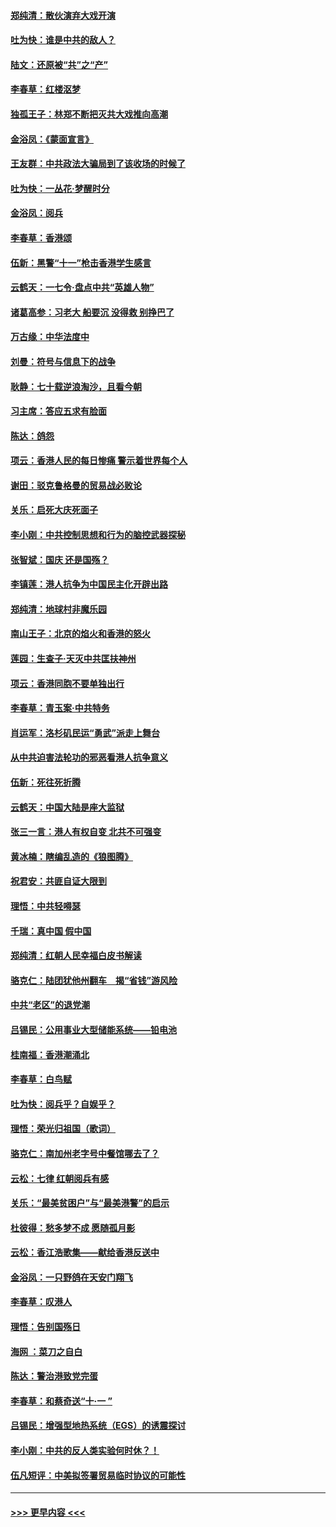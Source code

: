 #### [郑纯清：散伙演弃大戏开演](../pages/nsc993/n11570826.md?t=10060211) 
#### [吐为快：谁是中共的敌人？](../pages/nsc993/n11570817.md?t=10060211) 
#### [陆文：还原被“共”之“产”](../pages/nsc993/n11570798.md?t=10060211) 
#### [李春草：红楼沤梦](../pages/nsc993/n11569673.md?t=10060211) 
#### [独孤王子：林郑不断把灭共大戏推向高潮](../pages/nsc993/n11569381.md?t=10060211) 
#### [金浴凤：《蒙面宣言》](../pages/nsc993/n11569368.md?t=10060211) 
#### [王友群：中共政法大骗局到了该收场的时候了](../pages/nsc993/n11568940.md?t=10060211) 
#### [吐为快：一丛花‧梦醒时分](../pages/nsc993/n11567491.md?t=10060211) 
#### [金浴凤：阅兵](../pages/nsc993/n11567454.md?t=10060211) 
#### [李春草：香港颂](../pages/nsc993/n11567444.md?t=10060211) 
#### [伍新：黑警“十一”枪击香港学生感言](../pages/nsc993/n11567426.md?t=10060211) 
#### [云鹤天：一七令‧盘点中共“英雄人物”](../pages/nsc993/n11567091.md?t=10060211) 
#### [诸葛高参：习老大 船要沉 没得救 别挣巴了](../pages/nsc993/n11566976.md?t=10060211) 
#### [万古缘：中华法度中](../pages/nsc993/n11566726.md?t=10060211) 
#### [刘曼：符号与信息下的战争](../pages/nsc993/n11564655.md?t=10060211) 
#### [耿静：七十载逆浪淘沙，且看今朝](../pages/nsc993/n11564520.md?t=10060211) 
#### [习主席：答应五求有脸面](../pages/nsc993/n11563953.md?t=10060211) 
#### [陈达：鸽怨](../pages/nsc993/n11561879.md?t=10060211) 
#### [项云：香港人民的每日惨痛  警示着世界每个人](../pages/nsc993/n11559273.md?t=10060211) 
#### [谢田：驳克鲁格曼的贸易战必败论](../pages/nsc993/n11555840.md?t=10060211) 
#### [关乐：启死大庆死面子](../pages/nsc993/n11556823.md?t=10060211) 
#### [李小刚：中共控制思想和行为的脑控武器探秘](../pages/nsc993/n11556776.md?t=10060211) 
#### [张智斌：国庆  还是国殇？](../pages/nsc993/n11556617.md?t=10060211) 
#### [李镇莲：港人抗争为中国民主化开辟出路](../pages/nsc993/n11556570.md?t=10060211) 
#### [郑纯清：地球村非魔乐园](../pages/nsc993/n11555415.md?t=10060211) 
#### [南山王子：北京的焰火和香港的怒火](../pages/nsc993/n11555318.md?t=10060211) 
#### [莲园：生查子·天灭中共匡扶神州](../pages/nsc993/n11555302.md?t=10060211) 
#### [项云：香港同胞不要单独出行](../pages/nsc993/n11555276.md?t=10060211) 
#### [李春草：青玉案‧中共特务](../pages/nsc993/n11552356.md?t=10060211) 
#### [肖运军：洛杉矶民运“勇武”派走上舞台](../pages/nsc993/n11551595.md?t=10060211) 
#### [从中共迫害法轮功的邪恶看港人抗争意义](../pages/nsc993/n11540858.md?t=10060211) 
#### [伍新：死往死折腾](../pages/nsc993/n11550174.md?t=10060211) 
#### [云鹤天：中国大陆是座大监狱](../pages/nsc993/n11550155.md?t=10060211) 
#### [张三一言：港人有权自变 北共不可强变](../pages/nsc993/n11550132.md?t=10060211) 
#### [黄冰楠：瞎编乱造的《狼图腾》](../pages/nsc993/n11550082.md?t=10060211) 
#### [祝君安：共匪自证大限到](../pages/nsc993/n11550041.md?t=10060211) 
#### [理悟：中共轻嘚瑟](../pages/nsc993/n11547978.md?t=10060211) 
#### [千瑞：真中国 假中国](../pages/nsc993/n11547865.md?t=10060211) 
#### [郑纯清：红朝人民幸福白皮书解读](../pages/nsc993/n11547499.md?t=10060211) 
#### [骆克仁：陆团犹他州翻车　揭“省钱”游风险](../pages/nsc993/n11546977.md?t=10060211) 
#### [中共“老区”的退党潮](../pages/nsc993/n11545995.md?t=10060211) 
#### [吕锡民：公用事业大型储能系统——铅电池](../pages/nsc993/n11545701.md?t=10060211) 
#### [桂南福：香港潮涌北](../pages/nsc993/n11545682.md?t=10060211) 
#### [李春草：白鸟赋](../pages/nsc993/n11545663.md?t=10060211) 
#### [吐为快：阅兵乎？自娱乎？](../pages/nsc993/n11545625.md?t=10060211) 
#### [理悟：荣光归祖国（歌词）](../pages/nsc993/n11545616.md?t=10060211) 
#### [骆克仁：南加州老字号中餐馆哪去了？](../pages/nsc993/n11545120.md?t=10060211) 
#### [云松：七律 红朝阅兵有感](../pages/nsc993/n11542394.md?t=10060211) 
#### [关乐：“最美贫困户”与“最美港警”的启示](../pages/nsc993/n11542252.md?t=10060211) 
#### [杜彼得：愁多梦不成 愿随孤月影](../pages/nsc993/n11540296.md?t=10060211) 
#### [云松：香江浩歌集——献给香港反送中](../pages/nsc993/n11540149.md?t=10060211) 
#### [金浴凤：一只野鸽在天安门翔飞](../pages/nsc993/n11540280.md?t=10060211) 
#### [李春草：叹港人](../pages/nsc993/n11540119.md?t=10060211) 
#### [理悟：告别国殇日](../pages/nsc993/n11539610.md?t=10060211) 
#### [海网 ：菜刀之自白](../pages/nsc993/n11539597.md?t=10060211) 
#### [陈达：警治港致党完蛋](../pages/nsc993/n11538127.md?t=10060211) 
#### [李春草：和蔡奇送“十·一 ”](../pages/nsc993/n11537810.md?t=10060211) 
#### [吕锡民：增强型地热系统（EGS）的诱震探讨](../pages/nsc993/n11537765.md?t=10060211) 
#### [李小刚：中共的反人类实验何时休？！](../pages/nsc993/n11537669.md?t=10060211) 
#### [伍凡短评：中美拟签署贸易临时协议的可能性](../pages/nsc993/n11536773.md?t=10060211) 

----
#### [ >>> 更早内容 <<< ](../indexes/nsc993-earlier.md)
